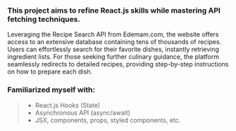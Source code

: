 ### This project aims to refine React.js skills while mastering API fetching techniques.

Leveraging the Recipe Search API from Edemam.com, the website offers access to an extensive database containing tens of thousands of recipes. Users can effortlessly search for their favorite dishes, instantly retrieving ingredient lists. For those seeking further culinary guidance, the platform seamlessly redirects to detailed recipes, providing step-by-step instructions on how to prepare each dish.

### Familiarized myself with:

> - React.js Hooks (State)
> - Asynchronous API (async/await)
> - JSX, components, props, styled components, etc.
